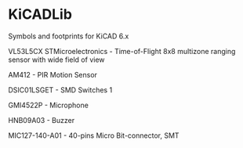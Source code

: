 # KiCADLib
Symbols and footprints for KiCAD 6.x

VL53L5CX STMicroelectronics - Time-of-Flight 8x8 multizone ranging sensor with wide field of view 

AM412 - PIR Motion Sensor

DSIC01LSGET - SMD Switches 1

GMI4522P - Microphone

HNB09A03 - Buzzer

MIC127-140-A01 - 40-pins Micro Bit-connector, SMT
